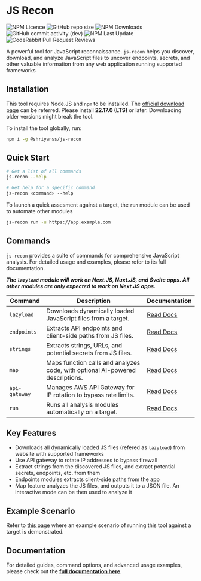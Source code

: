 # JS Recon

![NPM Licence](https://img.shields.io/npm/l/%40shriyanss%2Fjs-recon) ![GitHub repo size](https://img.shields.io/github/repo-size/shriyanss/js-recon) ![NPM Downloads](https://img.shields.io/npm/dm/%40shriyanss%2Fjs-recon) ![GitHub commit activity (dev)](https://img.shields.io/github/commit-activity/w/shriyanss/js-recon/dev) ![NPM Last Update](https://img.shields.io/npm/last-update/%40shriyanss%2Fjs-recon) ![CodeRabbit Pull Request Reviews](https://img.shields.io/coderabbit/prs/github/shriyanss/js-recon)

A powerful tool for JavaScript reconnaissance. `js-recon` helps you discover, download, and analyze JavaScript files to uncover endpoints, secrets, and other valuable information from any web application running supported frameworks

## Installation

This tool requires Node.JS and `npm` to be installed. The [official download page](https://nodejs.org/en/download) can be referred. Please install **22.17.0 (LTS)** or later. Downloading older versions might break the tool.

To install the tool globally, run:

```bash
npm i -g @shriyanss/js-recon
```

## Quick Start

```bash
# Get a list of all commands
js-recon --help

# Get help for a specific command
js-recon <command> --help
```

To launch a quick assesment against a target, the `run` module can be used to automate other modules

```bash
js-recon run -u https://app.example.com
```

## Commands

`js-recon` provides a suite of commands for comprehensive JavaScript analysis. For detailed usage and examples, please refer to its full documentation.

**_The `lazyload` module will work on Next.JS, Nuxt.JS, and Svelte apps. All other modules are only expected to work on Next.JS apps._**

| Command       | Description                                                                   | Documentation                      |
| ------------- | ----------------------------------------------------------------------------- | ---------------------------------- |
| `lazyload`    | Downloads dynamically loaded JavaScript files from a target.                  | [Read Docs](./docs/lazyload.md)    |
| `endpoints`   | Extracts API endpoints and client-side paths from JS files.                   | [Read Docs](./docs/endpoints.md)   |
| `strings`     | Extracts strings, URLs, and potential secrets from JS files.                  | [Read Docs](./docs/strings.md)     |
| `map`         | Maps function calls and analyzes code, with optional AI-powered descriptions. | [Read Docs](./docs/map.md)         |
| `api-gateway` | Manages AWS API Gateway for IP rotation to bypass rate limits.                | [Read Docs](./docs/api-gateway.md) |
| `run`         | Runs all analysis modules automatically on a target.                          | [Read Docs](./docs/run.md)         |

## Key Features

- Downloads all dynamically loaded JS files (refered as `lazyload`) from website with supported frameworks
- Use API gateway to rotate IP addresses to bypass firewall
- Extract strings from the discovered JS files, and extract potential secrets, endpoints, etc. from them
- Endpoints modules extracts client-side paths from the app
- Map feature analyzes the JS files, and outputs it to a JSON file. An interactive mode can be then used to analyze it

## Example Scenario

Refer to [this page](./docs/example-scenario.md) where an example scenario of running this tool against a target is demonstrated.

## Documentation

For detailed guides, command options, and advanced usage examples, please check out the **[full documentation here](./docs/README.md)**.
